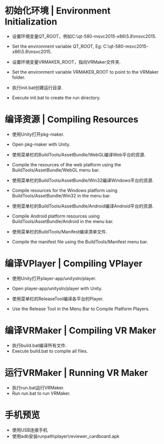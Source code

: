 # 初始化环境 | Environment Initialization
- 设置环境变量QT_ROOT，例如C:\qt-580-msvc2015-x86\5.8\msvc2015.
- Set the environment variable QT_ROOT, Eg: C:\qt-580-msvc2015-x86\5.8\msvc2015.

- 设置环境变量VRMAKER_ROOT，指向VRMaker文件夹.
- Set the environment variable VRMAKER_ROOT to point to the VRMaker folder.

- 执行init.bat创建运行目录.
- Execute init.bat to create the run directory.

# 编译资源 | Compiling Resources

- 使用Unity打开pkg-maker.
- Open pkg-maker with Unity.

- 使用菜单栏的BuildTools/AssetBundle/WebGL编译Web平台的资源.
- Compile the resources of the web platform using the BuildTools/AssetBundle/WebGL menu bar.

- 使用菜单栏的BuildTools/AssetBundle/Win32编译Windows平台的资源.
- Compile resources for the Windows platform using BuildTools/AssetBundle/Win32 in the menu bar.

- 使用菜单栏的BuildTools/AssetBundle/Android编译Android平台的资源.
- Compile Android platform resources using BuildTools/AssetBundle/Android in the menu bar.

- 使用菜单栏的BuildTools/Manifest编译清单文件.
- Compile the manifest file using the BuildTools/Manifest menu bar.

# 编译VPlayer | Compiling VPlayer

- 使用Unity打开player-app/unitysln/player.
- Open player-app/unitysln/player with Unity.

- 使用菜单栏的ReleaseTool编译各平台的Player.
- Use the Release Tool in the Menu Bar to Compile Platform Players.

# 编译VRMaker | Compiling VR Maker
- 执行build.bat编译所有文件.
- Execute build.bat to compile all files.

# 运行VRMaker | Running VR Maker
- 执行run.bat运行VRMaker.
- Run run.bat to run VRMaker.

# 手机预览

- 使用USB连接手机
- 使用adb安装runpath\player\reviewer_cardboard.apk
